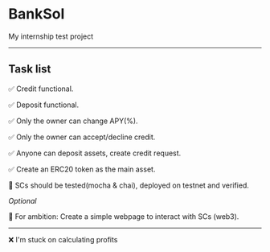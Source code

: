 # BankSol
My internship test project
____

## Task list

:white_check_mark: Credit functional. 

:white_check_mark: Deposit functional. 

:white_check_mark: Only the owner can change APY(%).

:white_check_mark: Only the owner can accept/decline credit.

:white_check_mark: Anyone can deposit assets, create credit request.

:white_check_mark: Create an ERC20 token as the main asset.

:black_square_button: SCs should be tested(mocha & chai), deployed on testnet and verified.
 
*Optional*

:black_square_button: For ambition: Create a simple webpage to interact with SCs (web3).

____

❌ I'm stuck on calculating profits
